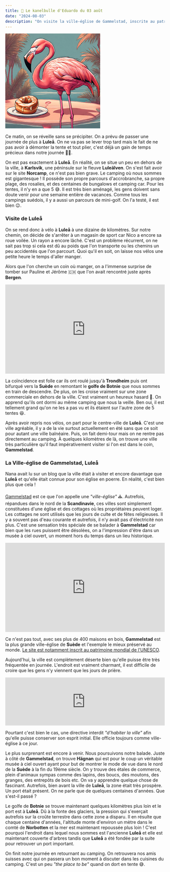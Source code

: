 ```yaml
---
title: 🥮 Le kanelbulle d'Eduardo du 03 août
date: "2024-08-03"
description: "On visite la ville-église de Gammelstad, inscrite au patrimoine mondial de l'UNESCO !"
---
```


![Kanelbullar d'Eduardo](../kanelbullar_eduardo.png)

Ce matin, on se réveille sans se précipiter. On a prévu de passer une journée de plus à **Luleå**. On ne va pas se lever trop tard mais le fait de ne pas avoir à démonter la tente et tout plier, c'est déjà un gain de temps précieux dans notre journée 👌🏼.

On est pas exactement à **Luleå**. En réalité, on se situe un peu en dehors de la ville, à **Karlsvik**, une péninsule sur le fleuve **Luleälven**. On s'est fait avoir sur le site **Norcamp**, ce n'est pas bien grave. Le camping où nous sommes est gigantesque ! Il possède son propre parcours d'accrobranche, sa propre plage, des rosalies, et des centaines de bungalows et camping car. Pour les tentes, il n'y en a que 5 😅. Il est très bien aménagé, les gens doivent sans doute venir pour une semaine entière de vacances. Comme tous les campings suédois, il y a aussi un parcours de mini-golf. On l'a testé, il est bien 😉.

### Visite de Luleå 
On se rend donc à vélo à **Luleå** à une dizaine de kilomètres. Sur notre chemin, on décide de s'arrêter à un magasin de sport car Nico a encore sa roue voilée. Un rayon a encore lâché. C'est un problème récurrent, on ne sait pas trop si cela est dû au poids que l'on transporte ou les chemins un peu accidentés que l'on parcourt. Quoi qu'il en soit, on laisse nos vélos une petite heure le temps d'aller manger.

Alors que l'on cherche un coin où manger, on a l'immense surprise de tomber sur Pauline et Jérôme 🇨🇭 que l'on avait rencontré juste après **Bergen**. 

<div style="width: 100%; height: 0; position: relative; padding-bottom: 56%;"><iframe src="https://giphy.com/embed/WuGSL4LFUMQU" style="top: 0; left: 0; width: 100%; height: 100%; position: absolute; border: 0;" allowfullscreen scrolling="no" allow="encrypted-media;" class="giphy-embed"></iframe></div>


La coïncidence est folle car ils ont roulé jusqu'à **Trondheim** puis ont bifurqué vers la **Suède** en remontant le **golfe de Botnie** que nous sommes en train de descendre. De plus, on les croise vraiment sur une zone commerciale en dehors de la ville. C'est vraiment un heureux hasard 🤗. On apprend qu'ils ont dormi au même camping que nous la veille. Ben oui, il est tellement grand qu'on ne les a pas vu et ils étaient sur l'autre zone de 5 tentes 😆.

Après avoir repris nos vélos, on part pour le centre-ville de **Luleå**. C'est une ville agréable, il y a de la vie surtout actuellement en été sans que ce soit pour autant une ville balnéaire. Puis, on fait demi-tour mais on ne rentre pas directement au camping. À quelques kilomètres de là, on trouve une ville très particulière qu'il faut impérativement visiter si l'on est dans le coin, **Gammelstad**.

### La Ville-église de Gammelstad, Luleå

Nana avait lu sur un blog que la ville était à visiter et encore davantage que **Luleå** et qu'elle était connue pour son église en poerre. En réalité, c'est bien plus que cela !

[Gammelstad](https://visitgammelstad.se/engelska/gammelstad.4.58c7a8e17f026b314f9066.html) est ce que l'on appelle une *"ville-église"* ⛪. Autrefois, répandues dans le nord de la **Scandinavie**, ces villes sont simplement constituées d'une église et des cottages où les propriétaires peuvent loger. Les cottages ne sont utilisés que les jours de culte et de fêtes religieuses. Il y a souvent pas d'eau courante et autrefois, il n'y avait pas d'électricité non plus. C'est une sensation très spéciale de se balader à **Gammelstad** car bien que les rues puissent être désolées, on a l'impression d'être dans un musée à ciel ouvert, un moment hors du temps dans un lieu historique.

<div style="width: 100%; height: 0; position: relative; padding-bottom: 56%;"><iframe src="https://giphy.com/embed/Dd7gLPrIgVaaNRl0NE" style="top: 0; left: 0; width: 100%; height: 100%; position: absolute; border: 0;" allowfullscreen scrolling="no" allow="encrypted-media;" class="giphy-embed"></iframe></div>

Ce n'est pas tout, avec ses plus de 400 maisons en bois, **Gammelstad** est la plus grande ville-église de **Suède** et l'exemple le mieux préservé au monde. [Le site est notamment inscrit au patrimoine mondial de l'UNESCO](https://whc.unesco.org/fr/list/762/).

Aujourd'hui, la ville est complètement déserte bien qu'elle puisse être très fréquentée en journée. L'endroit est vraiment charmant, il est difficile de croire que les gens n'y viennent que les jours de prière. 

<div style="left: 0; width: 100%; height: 152px; position: relative;"><iframe src="https://open.spotify.com/embed/track/3NfxSdJnVdon1axzloJgba?utm_source=oembed" style="top: 0; left: 0; width: 100%; height: 100%; position: absolute; border: 0;" allowfullscreen allow="clipboard-write; encrypted-media; fullscreen; picture-in-picture;"></iframe></div>

Pourtant c'est bien le cas, une directive interdit *"d'habiter la ville"* afin qu'elle puisse conserver son esprit initial. Elle officie toujours comme ville-église à ce jour.

Le plus surprenant est encore à venir. Nous poursuivons notre balade. Juste à côté de **Gammelstad**, on trouve **Hägnan** qui est pour le coup un véritable musée à ciel ouvert ayant pour but de montrer le mode de vue dans le nord de la **Suède** à la fin du 19ème siècle. On y trouve des étales de commerce, plein d'animaux sympas comme des lapins, des boucs, des moutons, des granges, des entrepôts de bois etc. On va y apprendre quelque chose de fascinant. Autrefois, bien avant la ville de **Luleå**, la zone était très prospère. Un port était présent. On ne parle que de quelques centaines d'années. Que s'est-il passé ?

Le golfe de **Botnie** se trouve maintenant quelques kilomètres plus loin et le port est à **Luleå**. Dû à la fonte des glaciers, la pression qui s'exerçait autrefois sur la croûte terrestre dans cette zone a disparu. Il en résulte que chaque centaine d'années, l'altitude monte d'environ un mètre dans le comté de **Norbotten** et la mer est maintenant repoussée plus loin ! C'est pourquoi l'endroit dans lequel nous sommes est l'ancienne **Luleå** et elle est maintenant couverte d'arbres tandis que **Luleå** a été fondée par la suite pour retrouver un port important.

On finit notre journée en retournant au camping. On retrouvera nos amis suisses avec qui on passera un bon moment à discuter dans les cuisines du camping. C'est un peu *"the place to be"* quand on dort en tente 😅.